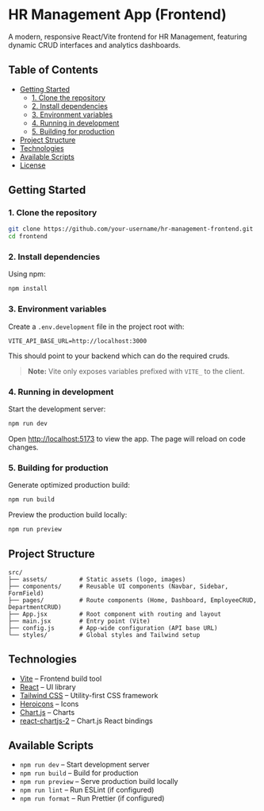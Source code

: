 # HR Management App (Frontend)
A modern, responsive React/Vite frontend for HR Management, featuring dynamic CRUD interfaces and analytics dashboards.

## Table of Contents

- [Getting Started](#getting-started)
    - [1. Clone the repository](#1-clone-the-repository)
    - [2. Install dependencies](#2-install-dependencies)
    - [3. Environment variables](#3-environment-variables)
    - [4. Running in development](#4-running-in-development)
    - [5. Building for production](#5-building-for-production)
- [Project Structure](#project-structure)
- [Technologies](#technologies)
- [Available Scripts](#available-scripts)
- [License](#license)

## Getting Started

### 1. Clone the repository

```bash
git clone https://github.com/your-username/hr-management-frontend.git
cd frontend
```

### 2. Install dependencies

Using npm:

```bash
npm install
```

### 3. Environment variables

Create a `.env.development` file in the project root with:

```env
VITE_API_BASE_URL=http://localhost:3000
```
This should point to your backend which can do the required cruds.

> **Note:** Vite only exposes variables prefixed with `VITE_` to the client.

### 4. Running in development

Start the development server:

```bash
npm run dev
```

Open [http://localhost:5173](http://localhost:5173) to view the app. The page will reload on code changes.

### 5. Building for production

Generate optimized production build:

```bash
npm run build
```

Preview the production build locally:

```bash
npm run preview
```

## Project Structure

```
src/
├── assets/         # Static assets (logo, images)
├── components/     # Reusable UI components (Navbar, Sidebar, FormField)
├── pages/          # Route components (Home, Dashboard, EmployeeCRUD, DepartmentCRUD)
├── App.jsx         # Root component with routing and layout
├── main.jsx        # Entry point (Vite)
├── config.js       # App-wide configuration (API base URL)
└── styles/         # Global styles and Tailwind setup
```

## Technologies

- [Vite](https://vitejs.dev/) – Frontend build tool
- [React](https://reactjs.org/) – UI library
- [Tailwind CSS](https://tailwindcss.com/) – Utility-first CSS framework
- [Heroicons](https://heroicons.com/) – Icons
- [Chart.js](https://www.chartjs.org/) – Charts
- [react-chartjs-2](https://github.com/reactchartjs/react-chartjs-2) – Chart.js React bindings

## Available Scripts

- `npm run dev` – Start development server
- `npm run build` – Build for production
- `npm run preview` – Serve production build locally
- `npm run lint` – Run ESLint (if configured)
- `npm run format` – Run Prettier (if configured)
